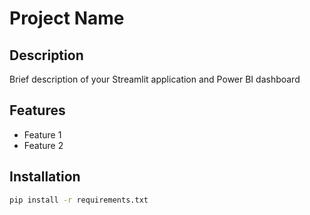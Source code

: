 # Project Name

## Description
Brief description of your Streamlit application and Power BI dashboard

## Features
- Feature 1
- Feature 2

## Installation
```bash
pip install -r requirements.txt